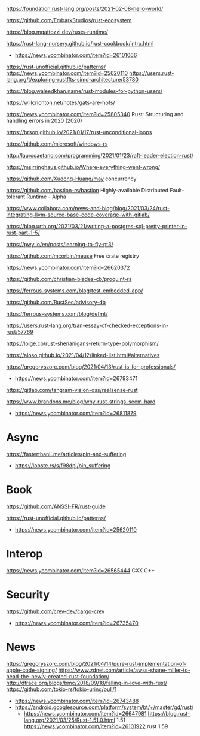 https://foundation.rust-lang.org/posts/2021-02-08-hello-world/

https://github.com/EmbarkStudios/rust-ecosystem

https://blog.mgattozzi.dev/rusts-runtime/

https://rust-lang-nursery.github.io/rust-cookbook/intro.html
  * https://news.ycombinator.com/item?id=26101066

https://rust-unofficial.github.io/patterns/
https://news.ycombinator.com/item?id=25620110
https://users.rust-lang.org/t/exploring-rustffts-simd-architecture/53780

https://blog.waleedkhan.name/rust-modules-for-python-users/

https://willcrichton.net/notes/gats-are-hofs/

https://news.ycombinator.com/item?id=25805340 	Rust: Structuring and handling errors in 2020 (2020) 

https://brson.github.io/2021/01/17/rust-unconditional-loops

https://github.com/microsoft/windows-rs

http://laurocaetano.com/programming/2021/01/23/raft-leader-election-rust/

https://msirringhaus.github.io/Where-everything-went-wrong/

https://github.com/Xudong-Huang/may concurrency

https://github.com/bastion-rs/bastion Highly-available Distributed Fault-tolerant Runtime - Alpha

https://www.collabora.com/news-and-blog/blog/2021/03/24/rust-integrating-llvm-source-base-code-coverage-with-gitlab/

https://blog.urth.org/2021/03/21/writing-a-postgres-sql-pretty-printer-in-rust-part-1-5/

https://pwy.io/en/posts/learning-to-fly-pt3/

https://github.com/mcorbin/meuse Free crate registry

https://news.ycombinator.com/item?id=26620372

https://github.com/christian-blades-cb/proquint-rs

https://ferrous-systems.com/blog/test-embedded-app/

https://github.com/RustSec/advisory-db

https://ferrous-systems.com/blog/defmt/

https://users.rust-lang.org/t/an-essay-of-checked-exceptions-in-rust/57769

https://loige.co/rust-shenanigans-return-type-polymorphism/

https://aloso.github.io/2021/04/12/linked-list.html#alternatives

https://gregoryszorc.com/blog/2021/04/13/rust-is-for-professionals/
* https://news.ycombinator.com/item?id=26793471

https://gitlab.com/tangram-vision-oss/realsense-rust

https://www.brandons.me/blog/why-rust-strings-seem-hard
* https://news.ycombinator.com/item?id=26811879

# Async
https://fasterthanli.me/articles/pin-and-suffering
* https://lobste.rs/s/f98dpj/pin_suffering

# Book
https://github.com/ANSSI-FR/rust-guide

https://rust-unofficial.github.io/patterns/
* https://news.ycombinator.com/item?id=25620110

# Interop
https://news.ycombinator.com/item?id=26565444 CXX C++

# Security
https://github.com/crev-dev/cargo-crev
* https://news.ycombinator.com/item?id=26735470

# News
https://gregoryszorc.com/blog/2021/04/14/pure-rust-implementation-of-apple-code-signing/
https://www.zdnet.com/article/awss-shane-miller-to-head-the-newly-created-rust-foundation/
http://dtrace.org/blogs/bmc/2018/09/18/falling-in-love-with-rust/
https://github.com/tokio-rs/tokio-uring/pull/1
* https://news.ycombinator.com/item?id=26743488
* https://android.googlesource.com/platform/system/bt/+/master/gd/rust/
  *  https://news.ycombinator.com/item?id=26647981
https://blog.rust-lang.org/2021/03/25/Rust-1.51.0.html 1.51
https://news.ycombinator.com/item?id=26101922 rust 1.59